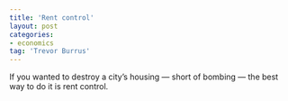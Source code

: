 ```yaml
---
title: 'Rent control'
layout: post
categories:
- economics
tag: 'Trevor Burrus'
---
```


If you wanted to destroy a city’s housing — short of bombing — the best way to do it is rent control.